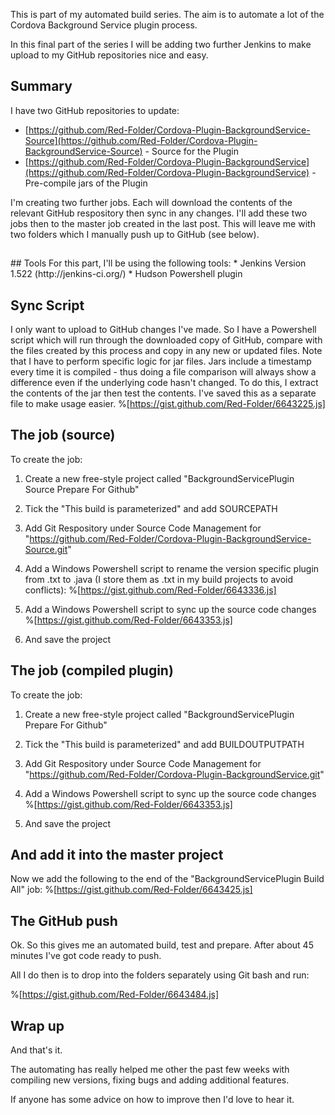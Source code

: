 This is part of my automated build series.  The aim is to automate a lot of the Cordova Background Service plugin process.

In this final part of the series I will be adding two further Jenkins to make upload to my GitHub repositories nice and easy.

## Summary
I have two GitHub repositories to update:
* [https://github.com/Red-Folder/Cordova-Plugin-BackgroundService-Source](https://github.com/Red-Folder/Cordova-Plugin-BackgroundService-Source) - Source for the Plugin
* [https://github.com/Red-Folder/Cordova-Plugin-BackgroundService](https://github.com/Red-Folder/Cordova-Plugin-BackgroundService) - Pre-compile jars of the Plugin

I'm creating two further jobs.  Each will download the contents of the relevant GitHub respository then sync in any changes.
I'll add these two jobs then to the master job created in the last post.
This will leave me with two folders which I manually push up to GitHub (see below).<h2>
</h2>## Tools
For this part, I'll be using the following tools:
* Jenkins Version 1.522 (http://jenkins-ci.org/)
* Hudson Powershell plugin


## Sync Script
I only want to upload to GitHub changes I've made.  So I have a Powershell script which will run through the downloaded copy of GitHub, compare with the files created by this process and copy in any new or updated files.
Note that I have to perform specific logic for jar files.  Jars include a timestamp every time it is compiled - thus doing a file comparison will always show a difference even if the underlying code hasn't changed.  To do this, I extract the contents of the jar then test the contents.
I've saved this as a separate file to make usage easier.
%[https://gist.github.com/Red-Folder/6643225.js] 



## The job (source)
To create the job:
1) Create a new free-style project called "BackgroundServicePlugin Source Prepare For Github"
2) Tick the "This build is parameterized" and add SOURCEPATH
3) Add Git Respository under Source Code Management for "https://github.com/Red-Folder/Cordova-Plugin-BackgroundService-Source.git"
4) Add a Windows Powershell script to rename the version specific plugin from .txt to .java (I store them as .txt in my build projects to avoid conflicts):
%[https://gist.github.com/Red-Folder/6643336.js] 

5) Add a Windows Powershell script to sync up the source code changes
%[https://gist.github.com/Red-Folder/6643353.js] 

6) And save the project
## The job (compiled plugin)
To create the job:
1) Create a new free-style project called "BackgroundServicePlugin Prepare For Github"
2) Tick the "This build is parameterized" and add BUILDOUTPUTPATH
3) Add Git Respository under Source Code Management for "https://github.com/Red-Folder/Cordova-Plugin-BackgroundService.git"
4) Add a Windows Powershell script to sync up the source code changes
%[https://gist.github.com/Red-Folder/6643353.js] 

5) And save the project

## And add it into the master project
Now we add the following to the end of the "BackgroundServicePlugin Build All" job:
%[https://gist.github.com/Red-Folder/6643425.js] 

## The GitHub push
Ok.  So this gives me an automated build, test and prepare.  After about 45 minutes I've got code ready to push.

All I do then is to drop into the folders separately using Git bash and run:

%[https://gist.github.com/Red-Folder/6643484.js] 
## Wrap up
And that's it.

The automating has really helped me other the past few weeks with compiling new versions, fixing bugs and adding additional features.

If anyone has some advice on how to improve then I'd love to hear it.
